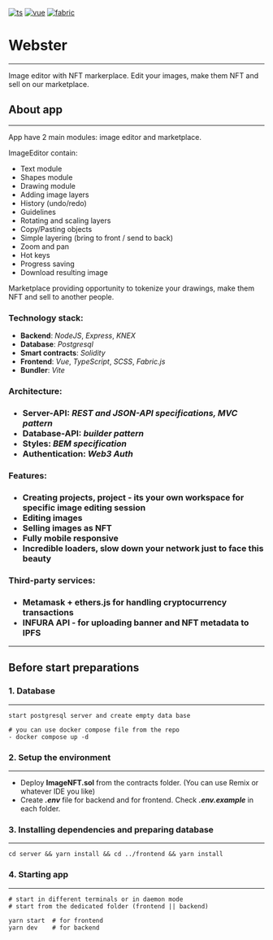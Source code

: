 [![ts](https://badgen.net/badge/-/TypeScript/blue?icon=typescript&label)](https://www.typescriptlang.org/)
[![vue](https://img.shields.io/badge/-Vue.js-4fc08d?style=flat&logo=vuedotjs&logoColor=white)](https://vuejs.org/)
[![fabric](https://img.shields.io/npm/v/fabric?label=fabric.js)](https://www.npmjs.com/package/fabric)

# Webster
---

Image editor with NFT markerplace. Edit your images, make them NFT and sell on our marketplace.

## About app
---
App have 2 main modules: image editor and marketplace.

ImageEditor contain:
<ul>
    <li>Text module</li>
    <li>Shapes module</li>
    <li>Drawing module</li>
    <li>Adding image layers</li>
    <li>History (undo/redo)</li>
    <li>Guidelines</li>
    <li>Rotating and scaling layers</li>
    <li>Copy/Pasting objects</li>
    <li>Simple layering (bring to front / send to back)</li>
    <li>Zoom and pan</li>
    <li>Hot keys</li>
    <li>Progress saving</li>
    <li>Download resulting image</li>
</ul>

Marketplace providing opportunity to tokenize your drawings, make them NFT and sell to another people.

<h3>Technology stack:</h3>
<ul>
	<li><b>Backend</b>: 	<i>NodeJS</i>, <i>Express</i>, <i>KNEX</i> </li>
	<li><b>Database</b>: 	<i>Postgresql</i> </li>
	<li><b>Smart contracts</b>: 	<i>Solidity</i> </li>
	<li><b>Frontend</b>: 	<i>Vue</i>, <i>TypeScript</i>, <i>SCSS</i>, <i>Fabric.js</i> </li>
	<li><b>Bundler</b>: 	<i>Vite</i> </li>
</ul>

<h3>Architecture:<h3>
<ul>
	<li><b>Server-API:</b> 	<i>REST and JSON-API specifications, MVC pattern</i> </li>
	<li><b>Database-API:</b> <i>builder pattern</i> </li>
	<li><b>Styles:</b> <i> BEM specification</i> </li>
	<li><b>Authentication:</b> <i> Web3 Auth</i> </li>
</ul>

<h3>Features:<h3>
<ul>	
	<li>Creating projects, project - its your own workspace for specific image editing session</li>
	<li>Editing images</li>
	<li>Selling images as NFT</li>
	<li>Fully mobile responsive</li>
	<li>Incredible loaders, slow down your network just to face this beauty</li>
</ul>

<h3>Third-party services:<h3>
<ul>
	<li>Metamask + ethers.js for handling cryptocurrency transactions</li>
	<li>INFURA API - for uploading banner and NFT metadata to IPFS</li>
</ul>
<hr>
<h2>Before start preparations</h2>

### 1. Database
---
    start postgresql server and create empty data base 

	# you can use docker compose file from the repo
	- docker compose up -d
    
### 2. Setup the environment
---
- Deploy <b>ImageNFT.sol</b> from the contracts folder. (You can use Remix or whatever IDE you like)
- Create ***.env*** file for backend and for frontend. Check ***.env.example*** in each folder.
	

### 3. Installing dependencies and preparing database
--- 
	cd server && yarn install && cd ../frontend && yarn install

### 4. Starting app
---
	# start in different terminals or in daemon mode
    # start from the dedicated folder (frontend || backend)

	yarn start 	# for frontend
	yarn dev 	# for backend
